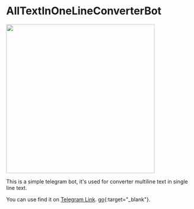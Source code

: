# AllTextInOneLineConverterBot

<img src="https://python-telegram-bot.readthedocs.io/en/stable/_static/ptb-logo-orange.png" width="400"/>

This is a simple telegram bot, it's used for converter multiline text in single line text.

You can use find it on <a href="http://t.me/AllTextInOneLineConverterBot" target="_blank">Telegram Link</a>.
[go](http://stackoverflow.com){:target="_blank"}.
